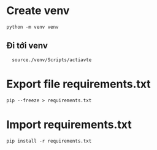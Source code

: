 # Create venv
```
python -m venv venv
```
## Đi tới venv 
```
  source./venv/Scripts/actiavte
 ```
# Export file requirements.txt
```
pip --freeze > requirements.txt
```
# Import requirements.txt
```
pip install -r requirements.txt
```
